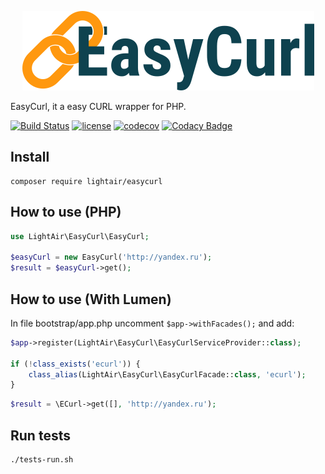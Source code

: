 <p align="center">
    <img src="https://raw.githubusercontent.com/LightAir/EasyCurl/master/art/ec.png" alt="EasyCurl"/>
</p>

EasyCurl, it a easy CURL wrapper for PHP.

[![Build Status](https://travis-ci.org/LightAir/EasyCurl.svg?branch=master)](https://travis-ci.org/LightAir/EasyCurl)
[![license](https://img.shields.io/github/license/mashape/apistatus.svg)](https://github.com/LightAir/EasyCurl)
[![codecov](https://codecov.io/gh/LightAir/EasyCurl/branch/master/graph/badge.svg)](https://codecov.io/gh/LightAir/EasyCurl)
[![Codacy Badge](https://api.codacy.com/project/badge/Grade/90ca51e4ee4241898d9db1462c8e802c)](https://www.codacy.com/app/the/EasyCurl?utm_source=github.com&amp;utm_medium=referral&amp;utm_content=LightAir/EasyCurl&amp;utm_campaign=Badge_Grade)

## Install
```shell
composer require lightair/easycurl
```

## How to use (PHP)
```php
use LightAir\EasyCurl\EasyCurl;

$easyCurl = new EasyCurl('http://yandex.ru');
$result = $easyCurl->get();
```

## How to use (With Lumen)
In file bootstrap/app.php uncomment ```$app->withFacades();``` and add:
```php
$app->register(LightAir\EasyCurl\EasyCurlServiceProvider::class);

if (!class_exists('ecurl')) {
    class_alias(LightAir\EasyCurl\EasyCurlFacade::class, 'ecurl');
}

```

```php
$result = \ECurl->get([], 'http://yandex.ru');
```

## Run tests
```shell
./tests-run.sh
```
